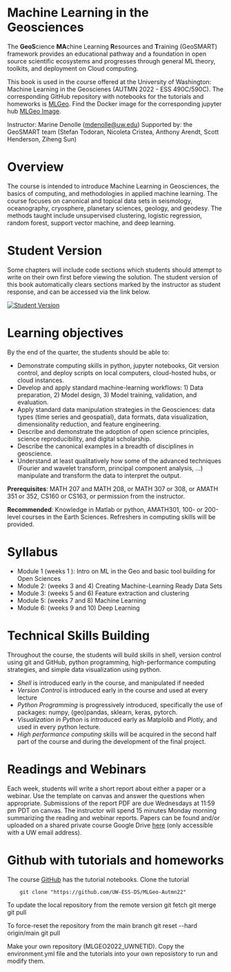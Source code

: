 # Machine Learning in the Geosciences

The **GeoS**cience **MA**chine Learning **R**esources and **T**raining (GeoSMART) framework provides an educational pathway and a foundation in open source scientific ecosystems and progresses through general ML theory, toolkits, and deployment on Cloud computing.

This book is used in the course offered at the University of Washington: Machine Learning in the Geoscienes (AUTMN 2022 - ESS 490C/590C). The corresponding GitHub repository with notebooks for the tutorials and homeworks is [MLGeo](https://github.com/UW-ESS-DS/MLGeo-Autumn22). Find the Docker image for the corresponding jupyter hub [MLGeo Image](https://github.com/UW-ESS-DS/MLGeo-image).

Instructor: Marine Denolle (mdenolle@uw.edu)
Supported by: the GeoSMART team (Stefan Todoran, Nicoleta Cristea, Anthony Arendt, Scott Henderson, Ziheng Sun)

# Overview

The course is intended to introduce Machine Learning in Geosciences, the basics of computing, and methodologies in applied machine learning. The course focuses on canonical and topical data sets in seismology, oceanography, cryosphere, planetary sciences, geology, and geodesy. The methods taught include unsupervised clustering, logistic regression, random forest, support vector machine, and deep learning.

# Student Version

Some chapters will include code sections which students should attempt to write on their own first before viewing the solution. The student version of this book automatically clears sections marked by the instructor as student response, and can be accessed via the link below. 

[![Student Version](../img/student_version_badge.svg)](https://geo-smart.github.io/curriculum-book-student/)

# Learning objectives 

By the end of the quarter, the students should be able to:
- Demonstrate computing skills in python, jupyter notebooks, Git version control, and deploy scripts on local computers, cloud-hosted hubs, or cloud instances.
- Develop and apply standard machine-learning workflows: 1) Data preparation, 2) Model design, 3) Model training, validation, and evaluation.
- Apply standard data manipulation strategies in the Geosciences: data types (time series and geospatial), data formats, data visualization, dimensionality reduction, and feature engineering.
- Describe and demonstrate the adoption of open science principles, science reproducibility, and digital scholarship.
- Describe the canonical examples in a breadth of disciplines in geoscience.
- Understand at least qualitatively how some of the advanced techniques (Fourier and wavelet transform, principal component analysis, …) manipulate and transform the data to interpret the output.


**Prerequisites**: MATH 207 and MATH 208, or MATH 307 or 308, or AMATH 351 or 352, CS160 or CS163, or permission from the instructor.

**Recommended**: Knowledge in Matlab or python, AMATH301, 100- or 200-level courses in the Earth Sciences. Refreshers in computing skills will be provided.

# Syllabus

- Module 1 (weeks 1 ): Intro on ML in the Geo and basic tool building for Open Sciences 
- Module 2: (weeks 3 and 4) Creating Machine-Learning Ready Data Sets
- Module 3: (weeks 5 and 6) Feature extraction and clustering
- Module 5: (weeks 7 and 8) Machine Learning
- Module 6: (weeks 9 and 10) Deep Learning

# Technical Skills Building
Throughout the course, the students will build skills in shell, version control using git and GitHub, python programming, high-performance computing strategies, and simple data visualization using python. 
- _Shell_ is introduced early in the course, and manipulated if needed
- _Version Control_ is introduced early in the course and used at every lecture
- _Python Programming_ is progressively introduced, specifically the use of packages: numpy, (geo)pandas, sklearn, keras, pytorch.
- _Visualization in Python_ is introduced early as Matplolib and Plotly, and used in every python lecture.
- _High performance computing_ skills will be acquired in the second half part of the course and during the development of the final project.

# Readings and Webinars
Each week, students will write a short report about either a paper or a webinar. Use the template on canvas and answer the questions when appropriate. Submissions of the report PDF are due Wednesdays at 11:59 pm PDT on canvas. The instructor will spend 15 minutes Monday morning summarizing the reading and webinar reports. Papers can be found and/or uploaded on a shared private course Google Drive [here](https://drive.google.com/drive/folders/1dyxfslCLzFFTYtX_vbjudlzaXvOxkepe?usp=sharing) (only accessible with a UW email address).

# Github with tutorials and homeworks

The course [GitHub](https://github.com/UW-ESS-DS/MLGeo-Autumn22) has the tutorial notebooks. Clone the tutorial

        git clone "https://github.com/UW-ESS-DS/MLGeo-Autmn22"

To update the local repository from the remote version
        git fetch
        git merge
        git pull

To force-reset the repository from the main branch
        git reset --hard origin/main
        git pull

Make your own repository (MLGEO2022_UWNETID). Copy the environment.yml file and the tutorials into your own reposistory to run and modify them.